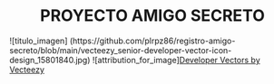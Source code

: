 <h1 align="center"> PROYECTO AMIGO SECRETO </h1>
![titulo_imagen] (https://github.com/plrpz86/registro-amigo-secreto/blob/main/vecteezy_senior-developer-vector-icon-design_15801840.jpg)
![attribution_for_image]<a href="https://www.vecteezy.com/free-vector/developer">Developer Vectors by Vecteezy</a>
